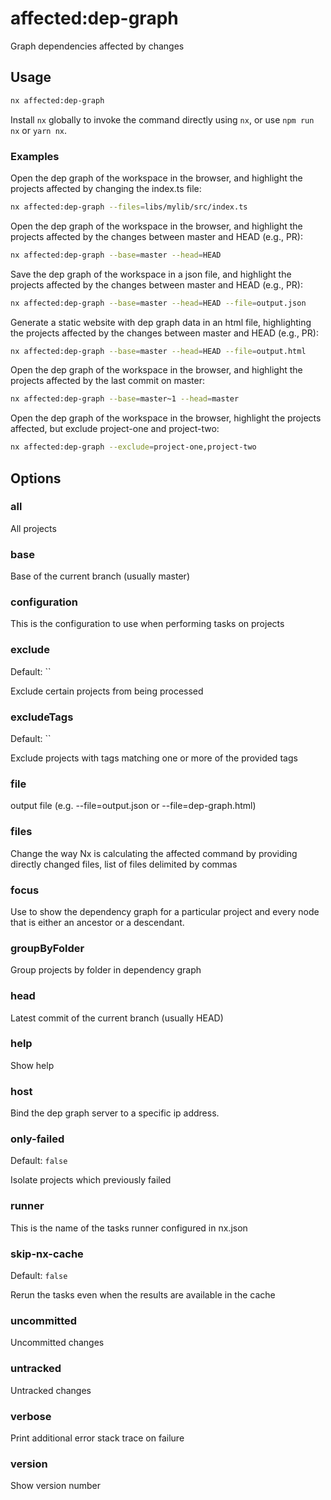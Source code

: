 # affected:dep-graph

Graph dependencies affected by changes

## Usage

```bash
nx affected:dep-graph
```

Install `nx` globally to invoke the command directly using `nx`, or use `npm run nx` or `yarn nx`.

### Examples

Open the dep graph of the workspace in the browser, and highlight the projects affected by changing the index.ts file:

```bash
nx affected:dep-graph --files=libs/mylib/src/index.ts
```

Open the dep graph of the workspace in the browser, and highlight the projects affected by the changes between master and HEAD (e.g., PR):

```bash
nx affected:dep-graph --base=master --head=HEAD
```

Save the dep graph of the workspace in a json file, and highlight the projects affected by the changes between master and HEAD (e.g., PR):

```bash
nx affected:dep-graph --base=master --head=HEAD --file=output.json
```

Generate a static website with dep graph data in an html file, highlighting the projects affected by the changes between master and HEAD (e.g., PR):

```bash
nx affected:dep-graph --base=master --head=HEAD --file=output.html
```

Open the dep graph of the workspace in the browser, and highlight the projects affected by the last commit on master:

```bash
nx affected:dep-graph --base=master~1 --head=master
```

Open the dep graph of the workspace in the browser, highlight the projects affected, but exclude project-one and project-two:

```bash
nx affected:dep-graph --exclude=project-one,project-two
```

## Options

### all

All projects

### base

Base of the current branch (usually master)

### configuration

This is the configuration to use when performing tasks on projects

### exclude

Default: ``

Exclude certain projects from being processed

### excludeTags

Default: ``

Exclude projects with tags matching one or more of the provided tags

### file

output file (e.g. --file=output.json or --file=dep-graph.html)

### files

Change the way Nx is calculating the affected command by providing directly changed files, list of files delimited by commas

### focus

Use to show the dependency graph for a particular project and every node that is either an ancestor or a descendant.

### groupByFolder

Group projects by folder in dependency graph

### head

Latest commit of the current branch (usually HEAD)

### help

Show help

### host

Bind the dep graph server to a specific ip address.

### only-failed

Default: `false`

Isolate projects which previously failed

### runner

This is the name of the tasks runner configured in nx.json

### skip-nx-cache

Default: `false`

Rerun the tasks even when the results are available in the cache

### uncommitted

Uncommitted changes

### untracked

Untracked changes

### verbose

Print additional error stack trace on failure

### version

Show version number
